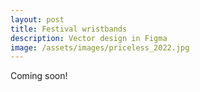 ```yaml
---
layout: post
title: Festival wristbands
description: Vector design in Figma
image: /assets/images/priceless_2022.jpg
---
```


Coming soon!